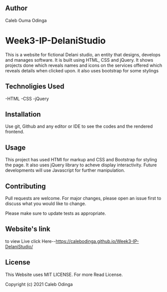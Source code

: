 ## Author
Caleb Ouma Odinga 

# Week3-IP-DelaniStudio
This is a website for fictional Delani studio, an entity that designs, develops and manages software.
It is built using HTML, CSS and jQuery.
It shows projects done which reveals names and icons on the services offered which reveals details when clicked upon.
it also uses bootstrap for some stylings

## Technoligies Used
-HTML
-CSS
-jQuery

## Installation
Use git, Github and any editor or IDE to see the codes and the rendered frontend.

## Usage

This project has used HTMl for markup and CSS and Bootstrap for styling the page.
It also uses jQuery library to acheve display interactivity.
Future developments will use Javascript for further manipulation.


## Contributing
Pull requests are welcome. For major changes, please open an issue first to discuss what you would like to change.

Please make sure to update tests as appropriate.

## Website's link
to view Live click Here--https://calebodinga.github.io/Week3-IP-DelaniStudio/

## License
This Website uses MIT LICENSE. For more Read License.

Copyright (c) 2021 Caleb Odinga